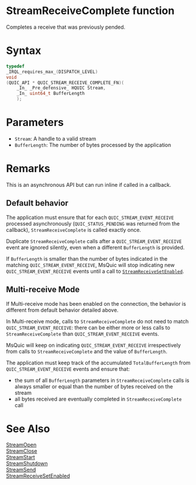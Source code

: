 StreamReceiveComplete function
======

Completes a receive that was previously pended.

# Syntax

```C
typedef
_IRQL_requires_max_(DISPATCH_LEVEL)
void
(QUIC_API * QUIC_STREAM_RECEIVE_COMPLETE_FN)(
    _In_ _Pre_defensive_ HQUIC Stream,
    _In_ uint64_t BufferLength
    );
```

# Parameters

- `Stream`: A handle to a valid stream
- `BufferLength`: The number of bytes processed by the application

# Remarks

This is an asynchronous API but can run inline if called in a callback.

## Default behavior

The application must ensure that for each `QUIC_STREAM_EVENT_RECEIVE` processed asynchronously (`QUIC_STATUS_PENDING`
was returned from the callback), `StreamReceiveComplete` is called exactly once.

Duplicate `StreamReceiveComplete` calls after a `QUIC_STREAM_EVENT_RECEIVE` event are ignored
silently, even when a different `BufferLength` is provided.

If `BufferLength` is smaller than the number of bytes indicated in the matching `QUIC_STREAM_EVENT_RECEIVE`, MsQuic will
stop indicating new `QUIC_STREAM_EVENT_RECEIVE` events until a call to [`StreamReceiveSetEnabled`](StreamReceiveSetEnabled.md).

## Multi-receive Mode

If Multi-receive mode has been enabled on the connection, the behavior is different from default behavior detailed above.

In Multi-receive mode, calls to `StreamReceiveComplete` do not need to match `QUIC_STREAM_EVENT_RECEIVE`: there can be
either more or less calls to `StreamReceiveComplete` than `QUIC_STREAM_EVENT_RECEIVE` events.

MsQuic will keep on indicating `QUIC_STREAM_EVENT_RECEIVE` irrespectively from calls to `StreamReceiveComplete` and the
value of `BufferLength`.

The application must keep track of the accumulated `TotalBufferLength` from `QUIC_STREAM_EVENT_RECEIVE` events and ensure that:
- the sum of all `BufferLength` parameters in `StreamReceiveComplete` calls is always smaller or equal than the number
    of bytes received on the stream
- all bytes received are eventually completed in `StreamReceiveComplete` call

# See Also

[StreamOpen](StreamOpen.md)<br>
[StreamClose](StreamClose.md)<br>
[StreamStart](StreamStart.md)<br>
[StreamShutdown](StreamShutdown.md)<br>
[StreamSend](StreamSend.md)<br>
[StreamReceiveSetEnabled](StreamReceiveSetEnabled.md)<br>
